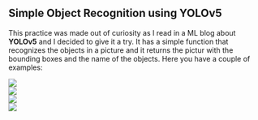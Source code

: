 ## Simple Object Recognition using YOLOv5

This practice was made out of curiosity as I read in a ML blog about **YOLOv5** and I decided to give it a try. It has a simple function that recognizes the objects in a picture and it returns the pictur with the bounding boxes and the name of the objects. Here you have a couple of examples:


<div style="display: flex;">
    <div style="flex: 1;">
        <img src="https://github.com/ivanpgdata/Image_Related/blob/main/Simple_Object_Recog_ML/images/image2.jpg?raw=true" style="max-width: 100%;">
    </div;">
    
<div style="display: flex;">
    <div style="flex: 1;">
        <img src="https://github.com/ivanpgdata/Image_Related/blob/main/Simple_Object_Recog_ML/images/image2_processed.jpg?raw=true" style="max-width: 100%;">
    </div;">



<div style="display: flex;">
    <div style="flex: 1;">
        <img src="https://github.com/ivanpgdata/Image_Related/blob/main/Simple_Object_Recog_ML/images/image3.jpg?raw=true" style="max-width: 100%;">
    </div;">
<div style="display: flex;">
    <div style="flex: 1;">
        <img src="https://github.com/ivanpgdata/Image_Related/blob/main/Simple_Object_Recog_ML/images/image3_processed.jpg?raw=true" style="max-width: 100%;">
    </div;">
